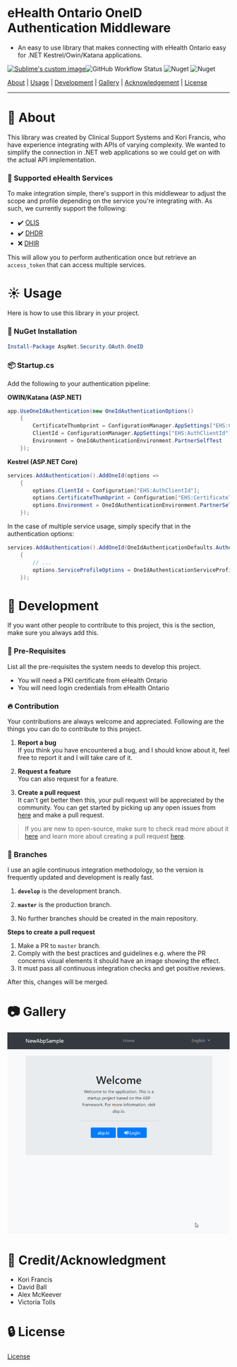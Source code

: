 ﻿# eHealth Ontario OneID Authentication Middleware

- An easy to use library that makes connecting with eHealth Ontario easy for .NET Kestrel/Owin/Katana applications.

 [![Sublime's custom image](https://dev.azure.com/css/eHealthServices/_apis/build/status/eHealthServices-CI?branchName=develop)](https://dev.azure.com/css/eHealthServices/_build/latest?definitionId=39&branchName=develop)![GitHub Workflow Status](https://img.shields.io/github/workflow/status/Clinical-Support-Systems/oneid-oauth-middleware/CI) ![Nuget](https://img.shields.io/nuget/v/AspNet.Security.OAuth.OneID) ![Nuget](https://img.shields.io/nuget/dt/AspNet.Security.OAuth.OneID)

[About](#beginner-about) | [Usage](#sunny-usage) | [Development](#wrench-development) | [Gallery](#camera-gallery) | [Acknowledgement](#star2-creditacknowledgment) | [License](#lock-license)

---

# :beginner: About
This library was created by Clinical Support Systems and Kori Francis, who have experience integrating with APIs of varying complexity. We wanted to simplify the connection in .NET web applications so we could get on with the actual API implementation.

### :tada: Supported eHealth Services

To make integration simple, there's support in this middlewear to adjust the scope and profile depending on the service you're integrating with. As such, we currently support the following:

- :heavy_check_mark: [OLIS](https://ehealthontario.on.ca/en/standards/ontario-laboratories-information-system-standard)
- :heavy_check_mark: [DHDR](https://ehealthontario.on.ca/en/standards/digital-health-drug-repository-specification-fhir)
- :x: [DHIR](https://ehealthontario.on.ca/en/standards/digital-health-immunization-repository-consumer-access-specification-fhir)

This will allow you to perform authentication once but retrieve an `access_token` that can access multiple services.

# :sunny: Usage
Here is how to use this library in your project.

###  :electric_plug: NuGet Installation

```powershell
Install-Package AspNet.Security.OAuth.OneID
```

###  :package: Startup.cs

Add the following to your authentication pipeline:

**OWIN/Katana (ASP.NET)**
```c#
app.UseOneIdAuthentication(new OneIdAuthenticationOptions()
    {
        CertificateThumbprint = ConfigurationManager.AppSettings["EHS:CertificateThumbprint"],
        ClientId = ConfigurationManager.AppSettings["EHS:AuthClientId"],
        Environment = OneIdAuthenticationEnvironment.PartnerSelfTest
    });
```

**Kestrel (ASP.NET Core)**
```c#
services.AddAuthentication().AddOneId(options =>
    {
        options.ClientId = Configuration["EHS:AuthClientId"];
        options.CertificateThumbprint = Configuration["EHS:CertificateThumbprint"];
        options.Environment = OneIdAuthenticationEnvironment.PartnerSelfTest;
    });
```

In the case of multiple service usage, simply specify that in the authentication options:
```c#
services.AddAuthentication().AddOneId(OneIdAuthenticationDefaults.AuthenticationScheme, (OneIdAuthenticationOptions options) =>
    {
        // ...
        options.ServiceProfileOptions = OneIdAuthenticationServiceProfiles.OLIS | OneIdAuthenticationServiceProfiles.DHDR;
    });
```

#  :wrench: Development
If you want other people to contribute to this project, this is the section, make sure you always add this.

### :notebook: Pre-Requisites

List all the pre-requisites the system needs to develop this project.

- You will need a PKI certificate from eHealth Ontario
- You will need login credentials from eHealth Ontario

 ###  :fire: Contribution

 Your contributions are always welcome and appreciated. Following are the things you can do to contribute to this project.

 1. **Report a bug** <br>
 If you think you have encountered a bug, and I should know about it, feel free to report it and I will take care of it.

 2. **Request a feature** <br>
 You can also request for a feature.

 3. **Create a pull request** <br>
 It can't get better then this, your pull request will be appreciated by the community. You can get started by picking up any open issues from [here](https://github.com/Clinical-Support-Systems/oneid-oauth-middleware/issues) and make a pull request.

 > If you are new to open-source, make sure to check read more about it [here](https://www.digitalocean.com/community/tutorial_series/an-introduction-to-open-source) and learn more about creating a pull request [here](https://www.digitalocean.com/community/tutorials/how-to-create-a-pull-request-on-github).


 ### :cactus: Branches

 I use an agile continuous integration methodology, so the version is frequently updated and development is really fast.

1. **`develop`** is the development branch.

2. **`master`** is the production branch.

4. No further branches should be created in the main repository.

**Steps to create a pull request**

1. Make a PR to `master` branch.
2. Comply with the best practices and guidelines e.g. where the PR concerns visual elements it should have an image showing the effect.
3. It must pass all continuous integration checks and get positive reviews.

After this, changes will be merged.

#  :camera: Gallery

![OneId Authentication](oneid.gif)

# :star2: Credit/Acknowledgment
 * Kori Francis
 * David Ball
 * Alex McKeever
 * Victoria Tolls

#  :lock: License

[License](https://raw.githubusercontent.com/Clinical-Support-Systems/oneid-oauth-middleware/master/LICENSE)